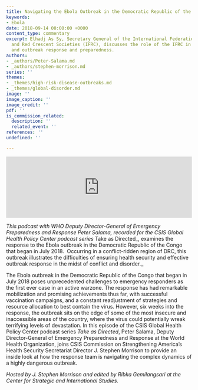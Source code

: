 ```yaml
---
title: Navigating the Ebola Outbreak in the Democratic Republic of the Congo
keywords:
- Ebola
date: 2018-09-14 00:00:00 +0000
content_type: commentary
excerpt: Elhadj As Sy, Secretary General of the International Federation of Red Cross
  and Red Crescent Societies (IFRC), discusses the role of the IFRC in humanitarian
  and outbreak response and preparedness.
authors:
- _authors/Peter-Salama.md
- _authors/stephen-morrison.md
series: ''
themes:
- _themes/high-risk-disease-outbreaks.md
- _themes/global-disorder.md
image: ''
image_caption: ''
image_credit: ''
pdf: ''
is_commission_related:
  description: ''
  related_event: ''
references: ''
undefined: ''

---
```

<iframe width="100%" height="166" scrolling="no" frameborder="no" allow="autoplay" src="https://w.soundcloud.com/player/?url=https%3A//api.soundcloud.com/tracks/499538889&color=%23ff5500&auto_play=false&hide_related=false&show_comments=true&show_user=true&show_reposts=false&show_teaser=true"></iframe>

_This podcast with WHO Deputy Director-General of Emergency Preparedness and Response Peter Salama, recorded for the CSIS Global Health Policy Center podcast series_ Take as Directed_, examines the response to the Ebola outbreak in the Democratic Republic of the Congo that began in July 2018.  Occurring in a conflict-ridden region of DRC, this outbreak illustrates the difficulties of ensuring health security and effective outbreak response in the midst of conflict and disorder._

  
The Ebola outbreak in the Democratic Republic of the Congo that began in July 2018 poses unprecedented challenges to emergency responders as the first ever case in an active warzone. The response has had remarkable mobilization and promising achievements thus far, with successful vaccination campaigns, and a constant readjustment of strategies and resource allocation to best contain the virus. However, six weeks into the response, the outbreak sits on the edge of some of the most insecure and inaccessible areas of the country, where the virus could potentially wreak terrifying levels of devastation. In this episode of the CSIS Global Health Policy Center podcast series _Take as Directed_, Peter Salama, Deputy Director-General of Emergency Preparedness and Response at the World Health Organization, joins CSIS Commission on Strengthening America’s Health Security Secretariat Director J. Stephen Morrison to provide an inside look at how the response team is navigating the complex dynamics of a highly dangerous outbreak.

_Hosted by J. Stephen Morrison and edited by Ribka Gemilangsari at the Center for Strategic and International Studies._
